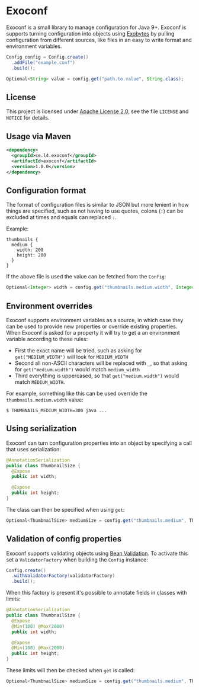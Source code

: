 # Exoconf

Exoconf is a small library to manage configuration for Java 9+. Exoconf is
supports turning configuration into objects using [Exobytes](https://github.com/LevelFourAB/exobytes)
by pulling configuration from different sources, like files in an easy to write
format and environment variables.

```java
Config config = Config.create()
  .addFile("example.conf")
  .build();

Optional<String> value = config.get("path.to.value", String.class);
```

## License

This project is licensed under [Apache License 2.0](https://www.apache.org/licenses/LICENSE-2.0),
see the file `LICENSE` and `NOTICE` for details.

## Usage via Maven

```xml
<dependency>
  <groupId>se.l4.exoconf</groupId>
  <artifactId>exoconf</artifactId>
  <version>1.0.0</version>
</dependency>
```


## Configuration format

The format of configuration files is similar to JSON but more lenient in how
things are specified, such as not having to use quotes, colons (`:`) can be
excluded at times and equals can replaced `:`.

Example:

```
thumbnails {
  medium {
    width: 200
    height: 200
  }
}
```

If the above file is used the value can be fetched from the `Config`:

```java
Optional<Integer> width = config.get("thumbnails.medium.width", Integer.class);
```

## Environment overrides

Exoconf supports environment variables as a source, in which case they can be
used to provide new properties or override existing properties. When Exoconf
is asked for a property it will try to get a an environment variable according
to these rules:

* First the exact name will be tried, such as asking for `get("MEDIUM_WIDTH")`
  will look for `MEDIUM_WIDTH`
* Second all non-ASCII characters will be replaced with `_`, so that asking for
  `get("medium.width")` would match `medium_width`
* Third everything is uppercased, so that `get("medium.width")` would match
  `MEDIUM_WIDTH`.

For example, something like this can be used override the
`thumbnails.medium.width` value:

```
$ THUMBNAILS_MEDIUM_WIDTH=300 java ...
```

## Using serialization

Exoconf can turn configuration properties into an object by specifying a call
that uses serialization:

```java
@AnnotationSerialization
public class ThumbnailSize {
  @Expose
  public int width;

  @Expose
  public int height;
}
```

The class can then be specified when using `get`:

```java
Optional<ThumbnailSize> mediumSize = config.get("thumbnails.medium", ThumbnailSize.class);
```

## Validation of config properties

Exoconf supports validating objects using [Bean Validation](https://beanvalidation.org/).
To activate this set a `ValidatorFactory` when building the `Config` instance:

```java
Config.create()
  .withValidatorFactory(validatorFactory)
  .build();
```

When this factory is present it's possible to annotate fields in classes
with limits:

```java
@AnnotationSerialization
public class ThumbnailSize {
  @Expose
  @Min(100) @Max(2000)
  public int width;

  @Expose
  @Min(100) @Max(2000)
  public int height;
}
```

These limits will then be checked when `get` is called:

```java
Optional<ThumbnailSize> mediumSize = config.get("thumbnails.medium", ThumbnailSize.class);
```
